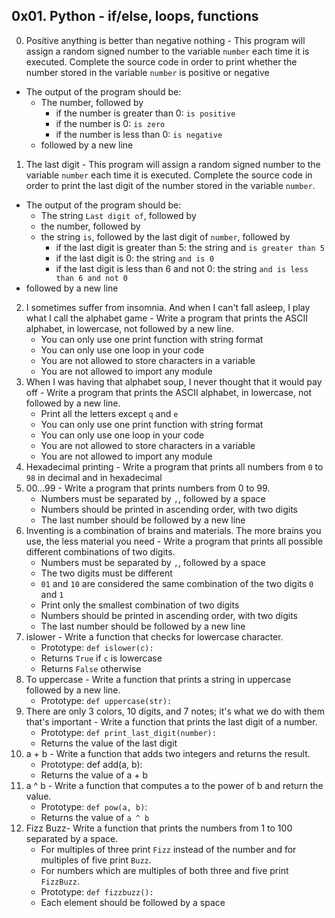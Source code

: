 ## 0x01. Python - if/else, loops, functions ##
0. Positive anything is better than negative nothing - This program will assign a random signed number to the variable `number` each time it is executed. Complete the source code in order to print whether the number stored in the variable `number` is positive or negative
* The output of the program should be:
	* The number, followed by
		* if the number is greater than 0: `is positive`
		* if the number is 0: `is zero`
		* if the number is less than 0: `is negative`
	* followed by a new line
1. The last digit - This program will assign a random signed number to the variable `number` each time it is executed. Complete the source code in order to print the last digit of the number stored in the variable `number`.
* The output of the program should be:
	* The string `Last digit of`, followed by
	* the number, followed by
	* the string `is`, followed by the last digit of `number`, followed by
		* if the last digit is greater than 5: the string and `is greater than 5`
		* if the last digit is 0: the string `and is 0`
		* if the last digit is less than 6 and not 0: the string `and is less than 6 and not 0`
* followed by a new line
2. I sometimes suffer from insomnia. And when I can't fall asleep, I play what I call the alphabet game - Write a program that prints the ASCII alphabet, in lowercase, not followed by a new line.
	* You can only use one print function with string format
	* You can only use one loop in your code
	* You are not allowed to store characters in a variable
	* You are not allowed to import any module
3. When I was having that alphabet soup, I never thought that it would pay off - Write a program that prints the ASCII alphabet, in lowercase, not followed by a new line.
	* Print all the letters except `q` and `e`
	* You can only use one print function with string format
	* You can only use one loop in your code
	* You are not allowed to store characters in a variable
	* You are not allowed to import any module
4. Hexadecimal printing - Write a program that prints all numbers from `0` to `98` in decimal and in hexadecimal
5. 00...99 - Write a program that prints numbers from 0 to 99.
	* Numbers must be separated by `,`, followed by a space
	* Numbers should be printed in ascending order, with two digits
	* The last number should be followed by a new line
6. Inventing is a combination of brains and materials. The more brains you use, the less material you need - Write a program that prints all possible different combinations of two digits.
	* Numbers must be separated by `,`, followed by a space
	* The two digits must be different
	* `01` and `10` are considered the same combination of the two digits `0` and `1`
	* Print only the smallest combination of two digits
	* Numbers should be printed in ascending order, with two digits
	* The last number should be followed by a new line
7. islower - Write a function that checks for lowercase character.
	* Prototype: `def islower(c):`
	* Returns `True` if `c` is lowercase
	* Returns `False` otherwise
8. To uppercase - Write a function that prints a string in uppercase followed by a new line.
	* Prototype: `def uppercase(str):`
9. There are only 3 colors, 10 digits, and 7 notes; it's what we do with them that's important - Write a function that prints the last digit of a number.
	* Prototype: `def print_last_digit(number):`
	* Returns the value of the last digit
10. a + b - Write a function that adds two integers and returns the result.
	* Prototype: def add(a, b):
	* Returns the value of a + b
11. a ^ b - Write a function that computes a to the power of b and return the value.
	* Prototype: `def pow(a, b)`:
	* Returns the value of `a ^ b`
12. Fizz Buzz- Write a function that prints the numbers from 1 to 100 separated by a space.
	* For multiples of three print `Fizz` instead of the number and for multiples of five print `Buzz`.
	* For numbers which are multiples of both three and five print `FizzBuzz`.
	* Prototype: `def fizzbuzz():`
	* Each element should be followed by a space
